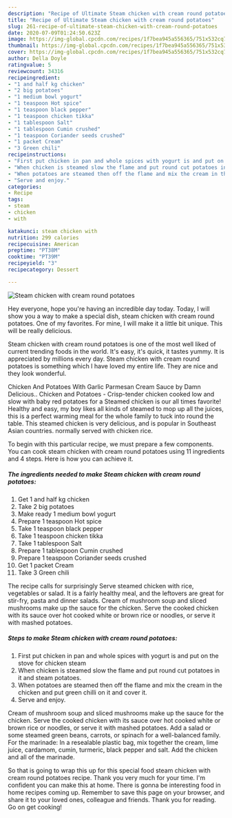 ```yaml
---
description: "Recipe of Ultimate Steam chicken with cream round potatoes"
title: "Recipe of Ultimate Steam chicken with cream round potatoes"
slug: 261-recipe-of-ultimate-steam-chicken-with-cream-round-potatoes
date: 2020-07-09T01:24:50.623Z
image: https://img-global.cpcdn.com/recipes/1f7bea945a556365/751x532cq70/steam-chicken-with-cream-round-potatoes-recipe-main-photo.jpg
thumbnail: https://img-global.cpcdn.com/recipes/1f7bea945a556365/751x532cq70/steam-chicken-with-cream-round-potatoes-recipe-main-photo.jpg
cover: https://img-global.cpcdn.com/recipes/1f7bea945a556365/751x532cq70/steam-chicken-with-cream-round-potatoes-recipe-main-photo.jpg
author: Della Doyle
ratingvalue: 5
reviewcount: 34316
recipeingredient:
- "1 and half kg chicken"
- "2 big potatoes"
- "1 medium bowl yogurt"
- "1 teaspoon Hot spice"
- "1 teaspoon black pepper"
- "1 teaspoon chicken tikka"
- "1 tablespoon Salt"
- "1 tablespoon Cumin crushed"
- "1 teaspoon Coriander seeds crushed"
- "1 packet Cream"
- "3 Green chili"
recipeinstructions:
- "First put chicken in pan and whole spices with yogurt is and put on the stove for chicken steam"
- "When chicken is steamed slow the flame and put round cut potatoes in it and steam potatoes."
- "When potatoes are steamed then off the flame and mix the cream in the chicken and put green chilli on it and cover it."
- "Serve and enjoy."
categories:
- Recipe
tags:
- steam
- chicken
- with

katakunci: steam chicken with 
nutrition: 299 calories
recipecuisine: American
preptime: "PT38M"
cooktime: "PT39M"
recipeyield: "3"
recipecategory: Dessert

---
```



![Steam chicken with cream round potatoes](https://img-global.cpcdn.com/recipes/1f7bea945a556365/751x532cq70/steam-chicken-with-cream-round-potatoes-recipe-main-photo.jpg)

Hey everyone, hope you're having an incredible day today. Today, I will show you a way to make a special dish, steam chicken with cream round potatoes. One of my favorites. For mine, I will make it a little bit unique. This will be really delicious.

Steam chicken with cream round potatoes is one of the most well liked of current trending foods in the world. It's easy, it's quick, it tastes yummy. It is appreciated by millions every day. Steam chicken with cream round potatoes is something which I have loved my entire life. They are nice and they look wonderful.

Chicken And Potatoes With Garlic Parmesan Cream Sauce by Damn Delicious.. Chicken and Potatoes - Crisp-tender chicken cooked low and slow with baby red potatoes for a Steamed chicken is our all times favorite! Healthy and easy, my boy likes all kinds of steamed to mop up all the juices, this is a perfect warming meal for the whole family to tuck into round the table. This steamed chicken is very delicious, and is popular in Southeast Asian countries. normally served with chicken rice.


To begin with this particular recipe, we must prepare a few components. You can cook steam chicken with cream round potatoes using 11 ingredients and 4 steps. Here is how you can achieve it.

<!--inarticleads1-->

##### The ingredients needed to make Steam chicken with cream round potatoes:

1. Get 1 and half kg chicken
1. Take 2 big potatoes
1. Make ready 1 medium bowl yogurt
1. Prepare 1 teaspoon Hot spice
1. Take 1 teaspoon black pepper
1. Take 1 teaspoon chicken tikka
1. Take 1 tablespoon Salt
1. Prepare 1 tablespoon Cumin crushed
1. Prepare 1 teaspoon Coriander seeds crushed
1. Get 1 packet Cream
1. Take 3 Green chili


The recipe calls for surprisingly Serve steamed chicken with rice, vegetables or salad. It is a fairly healthy meal, and the leftovers are great for stir-fry, pasta and dinner salads. Cream of mushroom soup and sliced mushrooms make up the sauce for the chicken. Serve the cooked chicken with its sauce over hot cooked white or brown rice or noodles, or serve it with mashed potatoes. 

<!--inarticleads2-->

##### Steps to make Steam chicken with cream round potatoes:

1. First put chicken in pan and whole spices with yogurt is and put on the stove for chicken steam
1. When chicken is steamed slow the flame and put round cut potatoes in it and steam potatoes.
1. When potatoes are steamed then off the flame and mix the cream in the chicken and put green chilli on it and cover it.
1. Serve and enjoy.


Cream of mushroom soup and sliced mushrooms make up the sauce for the chicken. Serve the cooked chicken with its sauce over hot cooked white or brown rice or noodles, or serve it with mashed potatoes. Add a salad or some steamed green beans, carrots, or spinach for a well-balanced family. For the marinade: In a resealable plastic bag, mix together the cream, lime juice, cardamom, cumin, turmeric, black pepper and salt. Add the chicken and all of the marinade. 

So that is going to wrap this up for this special food steam chicken with cream round potatoes recipe. Thank you very much for your time. I'm confident you can make this at home. There is gonna be interesting food in home recipes coming up. Remember to save this page on your browser, and share it to your loved ones, colleague and friends. Thank you for reading. Go on get cooking!
